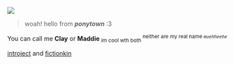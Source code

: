 ![](https://files.catbox.moe/8bra5y.png)

> woah! hello from ***ponytown*** :3

You can call me **Clay** or **Maddie**  <sub> im cool wth both </sub> <sup> neither are my real name *`muehheehe`* </sup>

[introject](https://www.merriam-webster.com/dictionary/introject) and [fictionkin](https://coroika.fandom.com/f/p/4400000000000087574/r/4400000000000261973#:~:text=%2D%20KINNING%20%2D,it%20goes%20deeper%20than%20that.)

